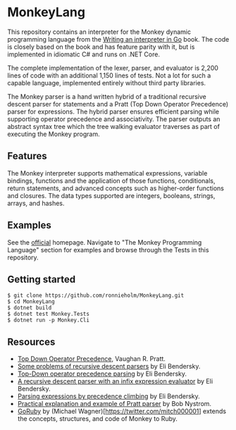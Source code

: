 # MonkeyLang

This repository contains an interpreter for the Monkey dynamic programming
language from the [Writing an interpreter in Go](https://interpreterbook.com)
book. The code is closely based on the book and has feature parity with it, but
is implemented in idiomatic C# and runs on .NET Core.

The complete implementation of the lexer, parser, and evaluator is 2,200 lines
of code with an additional 1,150 lines of tests. Not a lot for such a capable
language, implemented entirely without third party libraries.

The Monkey parser is a hand written hybrid of a traditional recursive descent
parser for statements and a Pratt (Top Down Operator Precedence) parser for
expressions. The hybrid parser ensures efficient parsing while supporting
operator precedence and associativity. The parser outputs an abstract syntax
tree which the tree walking evaluator traverses as part of executing the Monkey
program.

## Features

The Monkey interpreter supports mathematical expressions, variable bindings,
functions and the application of those functions, conditionals, return
statements, and advanced concepts such as higher-order functions and closures.
The data types supported are integers, booleans, strings, arrays, and hashes.

## Examples

See the [official](https://interpreterbook.com) homepage. Navigate to "The
Monkey Programming Language" section for examples and browse through the Tests
in this repository.

## Getting started

    $ git clone https://github.com/ronnieholm/MonkeyLang.git
    $ cd MonkeyLang
    $ dotnet build
    $ dotnet test Monkey.Tests
    $ dotnet run -p Monkey.Cli

## Resources

- [Top Down Operator
  Precedence](https://web.archive.org/web/20151223215421/http://hall.org.ua/halls/wizzard/pdf/Vaughan.Pratt.TDOP.pdf),
  Vaughan R. Pratt.
- [Some problems of recursive descent parsers](https://eli.thegreenplace.net/2009/03/14/some-problems-of-recursive-descent-parsers) by Eli Bendersky.
- [Top-Down operator precedence parsing](https://eli.thegreenplace.net/2010/01/02/top-down-operator-precedence-parsing) by Eli Bendersky.
- [A recursive descent parser with an infix expression evaluator](https://eli.thegreenplace.net/2009/03/20/a-recursive-descent-parser-with-an-infix-expression-evaluator) by Eli Bendersky.
- [Parsing expressions by precedence climbing](https://eli.thegreenplace.net/2012/08/02/parsing-expressions-by-precedence-climbing.html) by Eli Bendersky.
- [Practical explanation and example of Pratt parser](http://journal.stuffwithstuff.com/2011/03/19/pratt-parsers-expression-parsing-made-easy) by Bob Nystrom.
- [GoRuby](https://github.com/goruby/goruby) by (Michael
  Wagner)[https://twitter.com/mitch000001] extends the concepts, structures, and
  code of Monkey to Ruby.